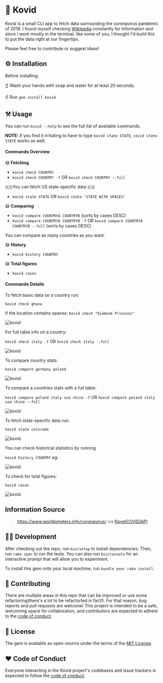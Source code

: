 # 🦠 Kovid

[gem]: https://rubygems.org/gems/kovid

Kovid is a small CLI app to fetch data surrounding the coronavirus pandemic of 2019. I found myself checking [Wikipedia](https://en.wikipedia.org/wiki/2019%E2%80%9320_coronavirus_pandemic) constantly for information and since I work mostly in the terminal, like some of you, I thought I'd build this to put the data right at our fingertips.

Please feel free to contribute or suggest ideas!

## ⚙️ Installation

Before installing:

☝️ Wash your hands with soap and water for at least 20 seconds.

✌️ Run `gem install kovid`



## ⚒️ Usage

You can run `kovid --help` to see the full list of available commands.

**NOTE:** If you find it irritating to have to type `kovid state STATE`, `covid state STATE` works as well.

#### Commands Overview
😷 **Fetching**
* `kovid check COUNTRY`
* `kovid check COUNTRY -f` OR `kovid check COUNTRY --full`

🇺🇸You can fetch US state-specific data 🇺🇸
* `kovid state STATE` OR `kovid state "STATE WITH SPACES"`

😷 **Comparing**
* `kovid compare COUNTRYA COUNTRYB` (sorts by cases DESC)
* `kovid compare COUNTRYA COUNTRYB -f` OR `kovid compare COUNTRYA COUNTRYB --full` (sorts by cases DESC)

You can compare as many countries as you want.

😷 **History**
* `kovid history COUNTRY`

😷 **Total figures**
* `kovid cases`



#### Commands Details
To fetch basic data on a country run:

`kovid check ghana`

If the location contains spaces: `kovid check "Diamond Princess"`

![kovid](https://i.gyazo.com/ab779c3fc838ac279bae5b9d6d10d617.png "Covid data.")

For full table info on a country:

`kovid check italy -f` OR `kovid check italy --full`

![kovid](https://i.gyazo.com/789fa6795d06f529a9b5f37cb51fb516.png "Covid data.")

To compare country stats:

`kovid compare germany poland`

![kovid](https://i.gyazo.com/be3bcba3d2943c60618b59ae82a3c586.png "Covid data.")

To compare a countries stats with a full table:

`kovid compare poland italy usa china -f` OR `kovid compare poland italy usa china --full`

![kovid](https://i.gyazo.com/79ad61c33114a0bee0a9e2ab94a3d46e.png "Covid data.")

To fetch state-specific data run:

`kovid state colorado`

![kovid](https://i.gyazo.com/d00b1c5bbb6251cbd517f801c856ba66.png "Covid data.")

You can check historical statistics by running

`kovid history COUNTRY` eg:

![kovid](https://i.gyazo.com/45d306694cbf793f2e4f7646854cbac8.png "Covid data.")

To check for total figures:

`kovid cases`

![kovid](https://i.gyazo.com/323f0f10d444e2ee629d05a90488adba.png "Covid data.")

## Information Source
> https://www.worldometers.info/coronavirus/ via [NovelCOVID/API](https://github.com/novelcovid/api)


## 👨‍💻 Development

After checking out the repo, run `bin/setup` to install dependencies. Then, run `rake spec` to run the tests. You can also run `bin/console` for an interactive prompt that will allow you to experiment.

To install this gem onto your local machine, run `bundle exec rake install`.


## 🤲 Contributing

There are multiple areas in this repo that can be improved or use some refactoring(there's a lot to be refactorted in fact!). For that reason, bug reports and pull requests are welcome! This project is intended to be a safe, welcoming space for collaboration, and contributors are expected to adhere to the [code of conduct](https://github.com/siaw23/kovid/blob/master/CODE_OF_CONDUCT.md).


## 🔖 License

The gem is available as open-source under the terms of the [MIT License](https://opensource.org/licenses/MIT).

## ❤️ Code of Conduct

Everyone interacting in the Kovid project's codebases and issue trackers is expected to follow the [code of conduct](https://github.com/siaw23/kovid/blob/master/CODE_OF_CONDUCT.md).
